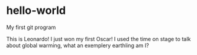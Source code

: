 # hello-world
My first git program

This is Leonardo! I just won my first Oscar!
I used the time on stage to talk about global warming, what an exemplery earthling am I?
